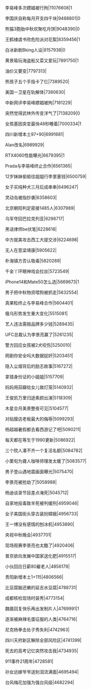 李易峰多次嫖娼被行拘|11076608|1

李国庆自称每月开支四千块|9468801|0

熊猫3胞胎中秋欢聚吃月饼|9048390|0

王鹤棣虞书欣危险派对花絮|8359456|1

白冰新剧Bking人设|8157938|0

黄景瑜玩海盗船又菜又爱玩|7891750|1

油价又要变|7797313|

熊孩子五个手指卡了仨|7389520|

美国一卫星在轨解体|7380630|

中新网评李易峰嫖娼被拘|7181229|

突然觉得武林外传变洋气了|7138209|0

女孩基因突变最快48秒睡着|7000334|1

四川新增本土97+90|6991681|

Alan改名|6989929|

RTX4060性能曝光|6679395|1

Prada与李易峰终止合作|6561365|

12岁妹妹偷偷往姐姐行李里塞钱|6500759|

女子买纯种犬三月后成串串|6496247|

灵动岛被指抄袭|6358603|

北京朝阳判定密接1485人|6307989|

乌军夺回巴拉克列亚|6298717|

黑话律师be伏笔|6228618|

中方就美攻击西工大提交涉|6224698|

无人在意梁靖康|5905622|

朴海镇方否认吸毒|5820289|

千金丫环眼神戏会拉丝|5723549|

iPhone14和Mate50怎么选|5669673|1

男子把中秋物资喂狗被抓走|5632554|

真果粒终止与李易峰合作|5604401|

俄乌形势发生重大变化|5515081|

艺人违法需赔品牌多少钱|5289435|

UFC总裁认为李景亮赢了|5261235|

警方回应女孩被2犬咬伤|5250010|

网剧你安全吗大数据捉奸|5203451|

隐入尘烟背后的励志故事|5167272|

拿错身份证的小姐姐|5157709|

妈妈用蒜瓣给女儿做灯笼|5140932|

王俊凯万里归途素颜出演|5118309|

木星合月美景整夜可见|5104577|

对贴膜店老板最大的侮辱|5099293|

杨超越暑假都去看西游记了吧|5090211|

每天都在等生于1990更新|5086922|

三个院人凑不齐一个复活名额|5084782|

小栗旬为聋人咖啡师理发太暖了|5083577|

男子登山遇地震画面曝光|5075470|

李景亮被抢劫了|5058988|

杨迪谈录节目差点淹死|5045712|

自家地投毒致羊死被判缓刑|4959046|

女子美国街头穿古装扮嫦娥|4956733|

王一博没有感情的刨冰机|4953890|

央视中秋晚会|4937701|

现场观赛李景亮也太酷了|4920406|

普京欲向发展中国家送化肥|4915517|

小伙回应日薪80雇老人|4856179|

贵阳新增本土1+115|4806566|

比豆腐脑还嫩的延吉水豆腐|4788731|

成都核检现场时装秀|4773154|

魏晨回复快乐再出发制片人|4769991|1

逐渐被麻辣毛蛋征服的人类|4764716|

尼克杨拳击处子秀失利|4742963|

四川天府新区解除全部风险区|4741399|

死去的高考记忆突然攻击我|4734935|

911事件21周年|4728581|

孙女远嫁爷爷送别泪流满面|4695494|

台风梅花加强为强台风级|4682294|

